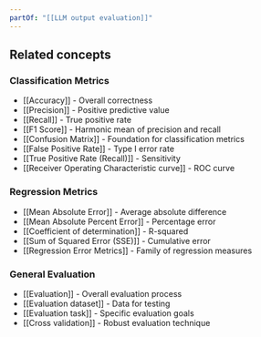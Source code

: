 ```yaml
---
partOf: "[[LLM output evaluation]]"
---
```




## Related concepts

### Classification Metrics
- [[Accuracy]] - Overall correctness
- [[Precision]] - Positive predictive value
- [[Recall]] - True positive rate
- [[F1 Score]] - Harmonic mean of precision and recall
- [[Confusion Matrix]] - Foundation for classification metrics
- [[False Positive Rate]] - Type I error rate
- [[True Positive Rate (Recall)]] - Sensitivity
- [[Receiver Operating Characteristic curve]] - ROC curve

### Regression Metrics
- [[Mean Absolute Error]] - Average absolute difference
- [[Mean Absolute Percent Error]] - Percentage error
- [[Coefficient of determination]] - R-squared
- [[Sum of Squared Error (SSE)]] - Cumulative error
- [[Regression Error Metrics]] - Family of regression measures

### General Evaluation
- [[Evaluation]] - Overall evaluation process
- [[Evaluation dataset]] - Data for testing
- [[Evaluation task]] - Specific evaluation goals
- [[Cross validation]] - Robust evaluation technique
